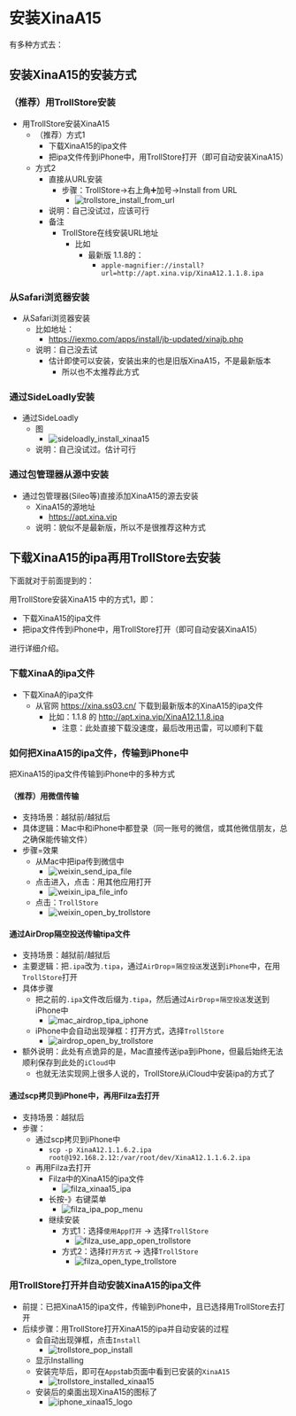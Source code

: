 # 安装XinaA15

有多种方式去：

## 安装XinaA15的安装方式

### （推荐）用TrollStore安装

* 用TrollStore安装XinaA15
  * （推荐）方式1
    * 下载XinaA15的ipa文件
    * 把ipa文件传到iPhone中，用TrollStore打开（即可自动安装XinaA15）
  * 方式2
    * 直接从URL安装
      * 步骤：TrollStore->右上角➕加号->Install from URL
        * ![trollstore_install_from_url](../../assets/img/trollstore_install_from_url.png)
    * 说明：自己没试过，应该可行
    * 备注
      * TrollStore在线安装URL地址
        * 比如
          * 最新版 1.1.8的：
            * `apple-magnifier://install?url=http://apt.xina.vip/XinaA12.1.1.8.ipa`

### 从Safari浏览器安装

* 从Safari浏览器安装
  * 比如地址：
    * https://iexmo.com/apps/install/jb-updated/xinajb.php
  * 说明：自己没去试
    * 估计即使可以安装，安装出来的也是旧版XinaA15，不是最新版本
      * 所以也不太推荐此方式

### 通过SideLoadly安装

* 通过SideLoadly
  * 图
    * ![sideloadly_install_xinaa15](../../assets/img/sideloadly_install_xinaa15.webp)
  * 说明：自己没试过。估计可行

### 通过包管理器从源中安装

* 通过包管理器(Sileo等)直接添加XinaA15的源去安装
  * XinaA15的源地址
    * https://apt.xina.vip
  * 说明：貌似不是最新版，所以不是很推荐这种方式

## 下载XinaA15的ipa再用TrollStore去安装

下面就对于前面提到的：

用TrollStore安装XinaA15 中的方式1，即：

* 下载XinaA15的ipa文件
* 把ipa文件传到iPhone中，用TrollStore打开（即可自动安装XinaA15）

进行详细介绍。

### 下载XinaA的ipa文件

* 下载XinaA的ipa文件
  * 从官网 https://xina.ss03.cn/ 下载到最新版本的XinaA15的ipa文件
    * 比如：1.1.8 的 http://apt.xina.vip/XinaA12.1.1.8.ipa
      * 注意：此处直接下载没速度，最后改用迅雷，可以顺利下载

### 如何把XinaA15的ipa文件，传输到iPhone中

把XinaA15的ipa文件传输到iPhone中的多种方式

#### （推荐）用微信传输

* 支持场景：越狱前/越狱后
* 具体逻辑：Mac中和iPhone中都登录（同一账号的微信，或其他微信朋友，总之确保能传输文件）
* 步骤=效果
  * 从Mac中把ipa传到微信中
    * ![weixin_send_ipa_file](../../assets/img/weixin_send_ipa_file.png)
  * 点击进入，点击：用其他应用打开
    * ![weixin_ipa_file_info](../../assets/img/weixin_ipa_file_info.png)
  * 点击：`TrollStore`
    * ![weixin_open_by_trollstore](../../assets/img/weixin_open_by_trollstore.png)

#### 通过AirDrop隔空投送传输tipa文件

* 支持场景：越狱前/越狱后
* 主要逻辑：把`.ipa`改为`.tipa`，通过`AirDrop`=`隔空投送`发送到`iPhone`中，在用`TrollStore`打开
* 具体步骤
  * 把之前的`.ipa`文件改后缀为`.tipa`，然后通过`AirDrop`=`隔空投送`发送到iPhone中
    * ![mac_airdrop_tipa_iphone](../../assets/img/mac_airdrop_tipa_iphone.png)
  * iPhone中会自动出现弹框：打开方式，选择`TrollStore`
    * ![airdrop_open_by_trollstore](../../assets/img/airdrop_open_by_trollstore.jpg)
* 额外说明：此处有点诡异的是，Mac直接传送ipa到iPhone，但最后始终无法顺利保存到此处的`iCloud`中
  * 也就无法实现网上很多人说的，TrollStore从iCloud中安装ipa的方式了

#### 通过scp拷贝到iPhone中，再用Filza去打开

* 支持场景：越狱后
* 步骤：
  * 通过scp拷贝到iPhone中
    * `scp -p XinaA12.1.1.6.2.ipa root@192.168.2.12:/var/root/dev/XinaA12.1.1.6.2.ipa`
  * 再用Filza去打开
    * Filza中的XinaA15的ipa文件
      * ![filza_xinaa15_ipa](../../assets/img/filza_xinaa15_ipa.png)
    * 长按-》右键菜单
      * ![filza_ipa_pop_menu](../../assets/img/filza_ipa_pop_menu.jpg)
    * 继续安装
      * 方式1：选择`使用App打开` -> 选择`TrollStore`
        * ![filza_use_app_open_trollstore](../../assets/img/filza_use_app_open_trollstore.jpg)
      * 方式2：选择`打开方式` -> 选择`TrollStore`
        * ![filza_open_type_trollstore](../../assets/img/filza_open_type_trollstore.jpg)

### 用TrollStore打开并自动安装XinaA15的ipa文件

* 前提：已把XinaA15的ipa文件，传输到iPhone中，且已选择用TrollStore去打开
* 后续步骤：用TrollStore打开XinaA15的ipa并自动安装的过程
  * 会自动出现弹框，点击`Install`
    * ![trollstore_pop_install](../../assets/img/trollstore_pop_install.png)
  * 显示Installing
  * 安装完毕后，即可在`Apps`tab页面中看到已安装的`XinaA15`
    * ![trollstore_installed_xinaa15](../../assets/img/trollstore_installed_xinaa15.png)
  * 安装后的桌面出现XinaA15的图标了
    * ![iphone_xinaa15_logo](../../assets/img/iphone_xinaa15_logo.png)
